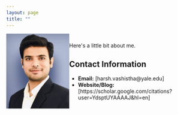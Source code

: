 ```yaml
---
layout: page
title: ""
---
```

<div style="display:flex; align-items:center;">
    <div style="flex:1;">
        <img src="Picture.jpeg" alt="Profile Picture" style="width:170px;height:200px;">
    </div>
    <div style="flex:2;">
        <p>
          Here's a little bit about me.
        </p>
        <h2>Contact Information</h2>
        <ul>
            <li><strong>Email:</strong> [harsh.vashistha@yale.edu]</li>
            <li><strong>Website/Blog:</strong> [https://scholar.google.com/citations?user=YdsptUYAAAAJ&hl=en]</li>
        </ul>
    </div>
</div>
